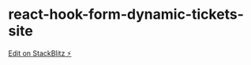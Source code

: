 # react-hook-form-dynamic-tickets-site

[Edit on StackBlitz ⚡️](https://stackblitz.com/edit/react-hook-form-dynamic-form-example-fxodhr)